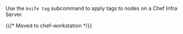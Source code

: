 Use the `knife tag` subcommand to apply tags to nodes on a Chef Infra
Server.

{{/* Moved to chef-workstation */}}
